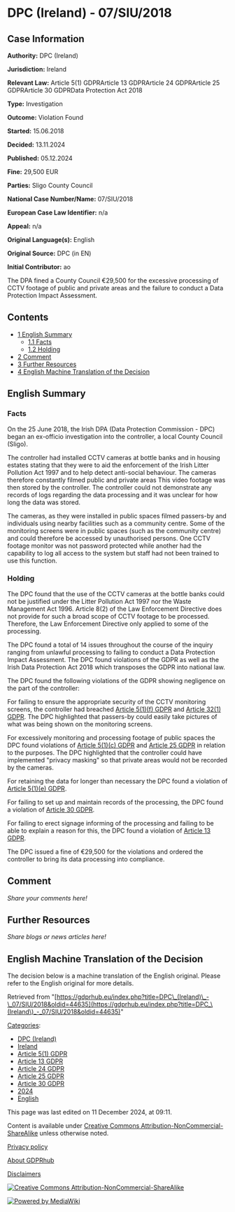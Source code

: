 # DPC (Ireland) - 07/SIU/2018

## Case Information

**Authority:** DPC (Ireland)

**Jurisdiction:** Ireland

**Relevant Law:** Article 5(1) GDPRArticle 13 GDPRArticle 24 GDPRArticle 25 GDPRArticle 30 GDPRData Protection Act 2018

**Type:** Investigation

**Outcome:** Violation Found

**Started:** 15.06.2018

**Decided:** 13.11.2024

**Published:** 05.12.2024

**Fine:** 29,500 EUR

**Parties:** Sligo County Council

**National Case Number/Name:** 07/SIU/2018

**European Case Law Identifier:** n/a

**Appeal:** n/a

**Original Language(s):** English

**Original Source:** DPC (in EN)

**Initial Contributor:** ao

The DPA fined a County Council €29,500 for the excessive processing of CCTV footage of public and private areas and the failure to conduct a Data Protection Impact Assessment.

## Contents

*   [1 English Summary](#English_Summary)
    *   [1.1 Facts](#Facts)
    *   [1.2 Holding](#Holding)
*   [2 Comment](#Comment)
*   [3 Further Resources](#Further_Resources)
*   [4 English Machine Translation of the Decision](#English_Machine_Translation_of_the_Decision)

## English Summary

### Facts

On the 25 June 2018, the Irish DPA (Data Protection Commission - DPC) began an ex-officio investigation into the controller, a local County Council (Sligo).

The controller had installed CCTV cameras at bottle banks and in housing estates stating that they were to aid the enforcement of the Irish Litter Pollution Act 1997 and to help detect anti-social behaviour. The cameras therefore constantly filmed public and private areas This video footage was then stored by the controller. The controller could not demonstrate any records of logs regarding the data processing and it was unclear for how long the data was stored.

The cameras, as they were installed in public spaces filmed passers-by and individuals using nearby facilities such as a community centre. Some of the monitoring screens were in public spaces (such as the community centre) and could therefore be accessed by unauthorised persons. One CCTV footage monitor was not password protected while another had the capability to log all access to the system but staff had not been trained to use this function.

### Holding

The DPC found that the use of the CCTV cameras at the bottle banks could not be justified under the Litter Pollution Act 1997 nor the Waste Management Act 1996. Article 8(2) of the Law Enforcement Directive does not provide for such a broad scope of CCTV footage to be processed. Therefore, the Law Enforcement Directive only applied to some of the processing.

The DPC found a total of 14 issues throughout the course of the inquiry ranging from unlawful processing to failing to conduct a Data Protection Impact Assessment. The DPC found violations of the GDPR as well as the Irish Data Protection Act 2018 which transposes the GDPR into national law.

The DPC found the following violations of the GDPR showing negligence on the part of the controller:

For failing to ensure the appropriate security of the CCTV monitoring screens, the controller had breached [Article 5(1)(f) GDPR](/index.php?title=Article_5_GDPR#1f "Article 5 GDPR") and [Article 32(1) GDPR](/index.php?title=Article_32_GDPR#1 "Article 32 GDPR"). The DPC highlighted that passers-by could easily take pictures of what was being shown on the monitoring screens.

For excessively monitoring and processing footage of public spaces the DPC found violations of [Article 5(1)(c) GDPR](/index.php?title=Article_5_GDPR#1c "Article 5 GDPR") and [Article 25 GDPR](/index.php?title=Article_25_GDPR "Article 25 GDPR") in relation to the purposes. The DPC highlighted that the controller could have implemented "privacy masking" so that private areas would not be recorded by the cameras.

For retaining the data for longer than necessary the DPC found a violation of [Article 5(1)(e) GDPR](/index.php?title=Article_5_GDPR#1e "Article 5 GDPR").

For failing to set up and maintain records of the processing, the DPC found a violation of [Article 30 GDPR](/index.php?title=Article_30_GDPR "Article 30 GDPR").

For failing to erect signage informing of the processing and failing to be able to explain a reason for this, the DPC found a violation of [Article 13 GDPR](/index.php?title=Article_13_GDPR "Article 13 GDPR").

The DPC issued a fine of €29,500 for the violations and ordered the controller to bring its data processing into compliance.

## Comment

_Share your comments here!_

## Further Resources

_Share blogs or news articles here!_

## English Machine Translation of the Decision

The decision below is a machine translation of the English original. Please refer to the English original for more details.

Retrieved from "[https://gdprhub.eu/index.php?title=DPC\_(Ireland)\_-\_07/SIU/2018&oldid=44635](https://gdprhub.eu/index.php?title=DPC_\(Ireland\)_-_07/SIU/2018&oldid=44635)"

[Categories](/index.php?title=Special:Categories "Special:Categories"):

*   [DPC (Ireland)](/index.php?title=Category:DPC_\(Ireland\) "Category:DPC (Ireland)")
*   [Ireland](/index.php?title=Category:Ireland "Category:Ireland")
*   [Article 5(1) GDPR](/index.php?title=Category:Article_5\(1\)_GDPR "Category:Article 5(1) GDPR")
*   [Article 13 GDPR](/index.php?title=Category:Article_13_GDPR "Category:Article 13 GDPR")
*   [Article 24 GDPR](/index.php?title=Category:Article_24_GDPR "Category:Article 24 GDPR")
*   [Article 25 GDPR](/index.php?title=Category:Article_25_GDPR "Category:Article 25 GDPR")
*   [Article 30 GDPR](/index.php?title=Category:Article_30_GDPR "Category:Article 30 GDPR")
*   [2024](/index.php?title=Category:2024 "Category:2024")
*   [English](/index.php?title=Category:English "Category:English")

This page was last edited on 11 December 2024, at 09:11.

Content is available under [Creative Commons Attribution-NonCommercial-ShareAlike](https://creativecommons.org/licenses/by-nc-sa/4.0/) unless otherwise noted.

[Privacy policy](/index.php?title=GDPRhub:Privacy_policy)

[About GDPRhub](/index.php?title=GDPRhub:About)

[Disclaimers](/index.php?title=GDPRhub:General_disclaimer)

[![Creative Commons Attribution-NonCommercial-ShareAlike](/resources/assets/licenses/cc-by-nc-sa.png)](https://creativecommons.org/licenses/by-nc-sa/4.0/)

[![Powered by MediaWiki](/resources/assets/poweredby_mediawiki_88x31.png)](https://www.mediawiki.org/)